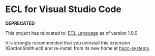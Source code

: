 # ECL for Visual Studio Code 

**DEPRECATED**

This project has relocated to:  [ECL Language](https://marketplace.visualstudio.com/items?itemName=hpcc-systems.ecl) as of version 1.0.0

It is strongly recommended that you uninstall this extension (GordonSmith.ecl) and re-install from its new home at [hpcc-systems](https://marketplace.visualstudio.com/items?itemName=hpcc-systems.ecl).
